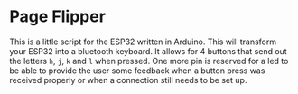 # Page Flipper

This is a little script for the ESP32 written in Arduino. This will transform your ESP32 into a bluetooth keyboard. It allows for 4 buttons that send out the letters `h`, `j`, `k` and `l` when pressed. One more pin is reserved for a led to be able to provide the user some feedback when a button press was received properly or when a connection still needs to be set up.
